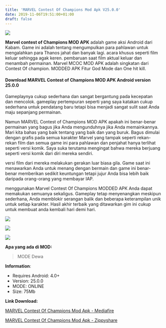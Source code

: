 ```yaml
---
title: 'MARVEL Contest Of Champions Mod Apk V25.0.0'
date: 2019-11-06T19:51:00+01:00
draft: false
---
```


[![](https://1.bp.blogspot.com/-zqVmx-JKFs8/XcMUlWM5FEI/AAAAAAAAApE/FM9omCACLOEJfetwRDhkm3qR_T846nIFwCLcBGAsYHQ/s320/MCOC-MOD-APK-picsay.jpg)](https://1.bp.blogspot.com/-zqVmx-JKFs8/XcMUlWM5FEI/AAAAAAAAApE/FM9omCACLOEJfetwRDhkm3qR_T846nIFwCLcBGAsYHQ/s1600/MCOC-MOD-APK-picsay.jpg)

  

**Marvel contest of Champions MOD APK** adalah game aksi Android dari Kabam. Game ini adalah tentang mengumpulkan para pahlawan untuk mengalahkan para Thanos jahat dan banyak lagi. acara khusus seperti film keluar sehingga agak keren. pembaruan saat film aktual keluar dan menambah permainan. Marvel MCOC MOD APK adalah singkatan dari Contest Of champion. MODDED APK Fitur God Mode dan One hit kill.

#### Download MARVEL Contest of Champions MOD APK Android version 25.0.0

Gameplaynya cukup sederhana dan sangat bergantung pada kecepatan dan mencolok. gameplay pertempuran seperti yang saya katakan cukup sederhana untuk pendatang baru tetapi bisa menjadi sangat sulit saat Anda maju sepanjang permainan.

  

Namun MARVEL Contest of Champions MOD APK apakah ini benar-benar permainan yang bagus jika Anda mengunduhnya jika Anda memainkannya. Mari kita bahas yang baik tentang yang baik dan yang buruk. Bagus dimulai dengan grafis pada semua karakter Marvel yang tampak seperti rekan-rekan film dan semua game ini para pahlawan dan penjahat hanya terlihat seperti versi komik. Saya suka terutama mengingat bahwa mereka berjuang seperti versi komik dari diri mereka sendiri.

  

versi film dari mereka melakukan gerakan luar biasa gila. Game saat ini menawarkan Anda untuk menang dengan bermain dan game ini benar-benar memberikan sedikit keuntungan tetapi jujur ​​Anda bisa lebih baik daripada orang-orang yang membayar IAP. 

  

menggunakan Marvel Contest Of Champions MODDED APK Anda dapat memakukan semuanya sekaligus. Gameplay tetap menyenangkan meskipun sederhana, Anda memblokir serangan balik dan beberapa keterampilan unik untuk setiap karakter. Hasil akhir terbaik yang ditawarkan gim ini cukup untuk membuat anda kembali hari demi hari.

  

[![](https://1.bp.blogspot.com/-bEQH3RuEeNQ/XcMVio3sUnI/AAAAAAAAApQ/SzfFFQvBcig0dHH7_QcZU1dS2ZqB629SQCLcBGAsYHQ/s320/contest-of-chmapion-mod-apk-picsay.jpg)](https://1.bp.blogspot.com/-bEQH3RuEeNQ/XcMVio3sUnI/AAAAAAAAApQ/SzfFFQvBcig0dHH7_QcZU1dS2ZqB629SQCLcBGAsYHQ/s1600/contest-of-chmapion-mod-apk-picsay.jpg)

  

[![](https://1.bp.blogspot.com/-g_q_4UgzQfg/XcMVl2Xks3I/AAAAAAAAApU/TzUEh8CwCSY5YXTJDbWnoNJ2TOVdZWlWgCLcBGAsYHQ/s320/marvel-contest-of-champions-hack-apk-picsay.jpg)](https://1.bp.blogspot.com/-g_q_4UgzQfg/XcMVl2Xks3I/AAAAAAAAApU/TzUEh8CwCSY5YXTJDbWnoNJ2TOVdZWlWgCLcBGAsYHQ/s1600/marvel-contest-of-champions-hack-apk-picsay.jpg)

  

[![](https://1.bp.blogspot.com/--_oCwUY6iJk/XcMVo6UIDSI/AAAAAAAAApY/AsNkULOIjK0934aoa84UcENgFFnig6hBACLcBGAsYHQ/s320/marvel-contest-of-champions-mod-apk-picsay.jpg)](https://1.bp.blogspot.com/--_oCwUY6iJk/XcMVo6UIDSI/AAAAAAAAApY/AsNkULOIjK0934aoa84UcENgFFnig6hBACLcBGAsYHQ/s1600/marvel-contest-of-champions-mod-apk-picsay.jpg)

  

  

**Apa yang ada di MOD:**

> MODE Dewa

**Information**:

*   Requires Android: 4.0+
*   Version: 25.0.0
*   MODE: ONLINE
*   Size: 75Mb

**Link Download:**

[MARVEL Contest Of Champions Mod Apk - Mediafire](https://safeku.com/570x)  
  

[MARVEL Contest Of Champions Mod Apk - Zippyshare](https://safeku.com/XhCmEZa)